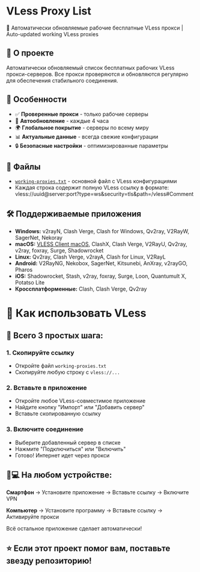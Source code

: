 # VLess Proxy List

🔄 Автоматически обновляемые рабочие бесплатные VLess прокси | Auto-updated working VLess proxies

## 📡 О проекте

Автоматически обновляемый список бесплатных рабочих VLess прокси-серверов. Все прокси проверяются и обновляются регулярно для обеспечения стабильного соединения.

## 🚀 Особенности

- ✅ **Проверенные прокси** - только рабочие серверы
- 🔄 **Автообновление** - каждые 4 часа
- 🌍 **Глобальное покрытие** - серверы по всему миру
- 📊 **Актуальные данные** - всегда свежие конфигурации
- 🔒 **Безопасные настройки** - оптимизированные параметры

## 📁 Файлы

- [`working-proxies.txt`](./working-proxies.txt) - основной файл с VLess конфигурациями
- Каждая строка содержит полную VLess ссылку в формате: vless://uuid@server:port?type=ws&security=tls&path=/vless#Comment

## 🛠️ Поддерживаемые приложения

- **Windows:** v2rayN, Clash Verge, Clash for Windows, Qv2ray, V2RayW, SagerNet, Nekoray
- **macOS:** [VLESS Client macOS](https://github.com/26info/VLESS-Client-macOS), ClashX, Clash Verge, V2RayU, Qv2ray, v2ray, foxray, Surge, Shadowrocket
- **Linux:** Qv2ray, Clash Verge, v2rayA, Clash for Linux, V2RayL
- **Android:** V2RayNG, Nekobox, SagerNet, Kitsunebi, AnXray, v2rayGO, Pharos
- **iOS:** Shadowrocket, Stash, v2ray, foxray, Surge, Loon, Quantumult X, Potatso Lite
- **Кроссплатформенные:** Clash, Clash Verge, Qv2ray

# 🔧 Как использовать VLess

## 🎯 Всего 3 простых шага:

### 1. **Скопируйте ссылку**
- Откройте файл `working-proxies.txt`
- Скопируйте любую строку с `vless://...`

### 2. **Вставьте в приложение**
- Откройте любое VLess-совместимое приложение
- Найдите кнопку "Импорт" или "Добавить сервер"
- Вставьте скопированную ссылку

### 3. **Включите соединение**
- Выберите добавленный сервер в списке
- Нажмите "Подключиться" или "Включить"
- Готово! Интернет идет через прокси

## 📱💻 На любом устройстве:

**Смартфон** → Установите приложение → Вставьте ссылку → Включите VPN

**Компьютер** → Установите программу → Вставьте ссылку → Активируйте прокси

Всё остальное приложение сделает автоматически!

## ⭐ Если этот проект помог вам, поставьте звезду репозиторию!

